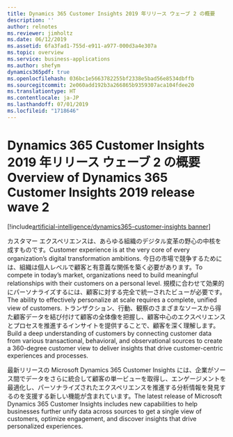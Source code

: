 ```yaml
---
title: Dynamics 365 Customer Insights 2019 年リリース ウェーブ 2 の概要
description: ''
author: relnotes
ms.reviewer: jimholtz
ms.date: 06/12/2019
ms.assetid: 6fa3fad1-755d-e911-a977-000d3a4e307a
ms.topic: overview
ms.service: business-applications
ms.author: shefym
dynamics365pdf: true
ms.openlocfilehash: 036bc1e5663782255bf2338e5bad56e8534dbffb
ms.sourcegitcommit: 2e060add192b3a266865b9359307aca104fdee20
ms.translationtype: HT
ms.contentlocale: ja-JP
ms.lasthandoff: 07/01/2019
ms.locfileid: "1718646"
---
```

# <a name="overview-of-dynamics-365-customer-insights-2019-release-wave-2"></a><span data-ttu-id="66dd2-102">Dynamics 365 Customer Insights 2019 年リリース ウェーブ 2 の概要</span><span class="sxs-lookup"><span data-stu-id="66dd2-102">Overview of Dynamics 365 Customer Insights 2019 release wave 2</span></span>
[!include[artificial-intelligence/dynamics365-customer-insights banner](../includes/artificial-intelligence/dynamics365-customer-insights.md)]

<span data-ttu-id="66dd2-103">カスタマー エクスペリエンスは、あらゆる組織のデジタル変革の野心の中核を成すものです。</span><span class="sxs-lookup"><span data-stu-id="66dd2-103">Customer experience is at the very core of every organization’s digital transformation ambitions.</span></span> <span data-ttu-id="66dd2-104">今日の市場で競争するためには、組織は個人レベルで顧客と有意義な関係を築く必要があります。</span><span class="sxs-lookup"><span data-stu-id="66dd2-104">To compete in today’s market, organizations need to build meaningful relationships with their customers on a personal level.</span></span> <span data-ttu-id="66dd2-105">規模に合わせて効果的にパーソナライズするには、顧客に対する完全で統一されたビューが必要です。</span><span class="sxs-lookup"><span data-stu-id="66dd2-105">The ability to effectively personalize at scale requires a complete, unified view of customers.</span></span> <span data-ttu-id="66dd2-106">トランザクション、行動、観察のさまざまなソースから得た顧客データを結び付けて顧客の全体像を把握し、顧客中心のエクスペリエンスとプロセスを推進するインサイトを提供することで、顧客を深く理解します。</span><span class="sxs-lookup"><span data-stu-id="66dd2-106">Build a deep understanding of customers by connecting customer data from various transactional, behavioral, and observational sources to create a 360-degree customer view to deliver insights that drive customer-centric experiences and processes.</span></span> 

<span data-ttu-id="66dd2-107">最新リリースの Microsoft Dynamics 365 Customer Insights には、企業がソース間でデータをさらに統合して顧客の単一ビューを取得し、エンゲージメントを最適化し、パーソナライズされたエクスペリエンスを推進する分析情報を発見するのを支援する新しい機能が含まれています。</span><span class="sxs-lookup"><span data-stu-id="66dd2-107">The latest release of Microsoft Dynamics 365 Customer Insights includes new capabilities to help businesses further unify data across sources to get a single view of customers, optimize engagement, and discover insights that drive personalized experiences.</span></span> 
